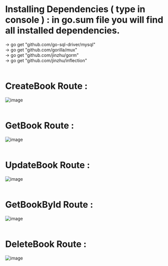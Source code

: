 # Installing Dependencies ( type in console ) : in go.sum file you will find all installed dependencies.
-> go get "github.com/go-sql-driver/mysql" <br>
-> go get "github.com/gorilla/mux" <br>
-> go get "github.com/jinzhu/gorm" <br>
-> go get "github.com/jinzhu/inflection"<br> <br>

# CreateBook Route :
![image](https://github.com/Mitesh2020/Bookstore-API/assets/75556442/02ca413b-327e-4647-8914-7adbe17c0214)
<br><br>

# GetBook Route :
![image](https://github.com/Mitesh2020/Bookstore-API/assets/75556442/ee51ef34-fd39-4729-b9e1-49f0a897227d)
<br><br>

# UpdateBook Route :
![image](https://github.com/Mitesh2020/Bookstore-API/assets/75556442/5b6e4428-56f2-41e1-9b6f-0d60dd3328b5)
<br><br>

# GetBookById Route :
![image](https://github.com/Mitesh2020/Bookstore-API/assets/75556442/3d7db71d-c427-4c9a-801f-c377e0f04054)
<br><br>

# DeleteBook Route :
![image](https://github.com/Mitesh2020/Bookstore-API/assets/75556442/2acc0945-0f2f-4854-9016-8c02bd2438a1)

